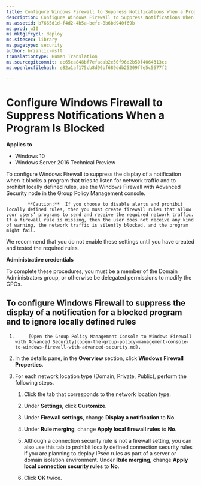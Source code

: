```yaml
---
title: Configure Windows Firewall to Suppress Notifications When a Program Is Blocked (Windows 10)
description: Configure Windows Firewall to Suppress Notifications When a Program Is Blocked
ms.assetid: b7665d1d-f4d2-4b5a-befc-8b6bd940f69b
ms.prod: w10
ms.mktglfcycl: deploy
ms.sitesec: library
ms.pagetype: security
author: brianlic-msft
translationtype: Human Translation
ms.sourcegitcommit: ec65ca848bf7efadab2e50f96d2b50f4064313cc
ms.openlocfilehash: e82a1af175cb8d90bf689ddb25209f7e5c5677f2

---
```


# Configure Windows Firewall to Suppress Notifications When a Program Is Blocked

**Applies to**
-   Windows 10
-   Windows Server 2016 Technical Preview

To configure Windows Firewall to suppress the display of a notification when it blocks a program that tries to listen for network traffic and to prohibit locally defined rules, use the Windows Firewall with Advanced Security node in the Group Policy Management console.

>
            **Caution:**  If you choose to disable alerts and prohibit locally defined rules, then you must create firewall rules that allow your users’ programs to send and receive the required network traffic. If a firewall rule is missing, then the user does not receive any kind of warning, the network traffic is silently blocked, and the program might fail.

We recommend that you do not enable these settings until you have created and tested the required rules.

**Administrative credentials**

To complete these procedures, you must be a member of the Domain Administrators group, or otherwise be delegated permissions to modify the GPOs.

## To configure Windows Firewall to suppress the display of a notification for a blocked program and to ignore locally defined rules

1.  
            [Open the Group Policy Management Console to Windows Firewall with Advanced Security](open-the-group-policy-management-console-to-windows-firewall-with-advanced-security.md).

2.  In the details pane, in the **Overview** section, click **Windows Firewall Properties**.

3.  For each network location type (Domain, Private, Public), perform the following steps.

    1.  Click the tab that corresponds to the network location type.

    2.  Under **Settings**, click **Customize**.

    3.  Under **Firewall settings**, change **Display a notification** to **No**.

    4.  Under **Rule merging**, change **Apply local firewall rules** to **No**.

    5.  Although a connection security rule is not a firewall setting, you can also use this tab to prohibit locally defined connection security rules if you are planning to deploy IPsec rules as part of a server or domain isolation environment. Under **Rule merging**, change **Apply local connection security rules** to **No**.

    6.  Click **OK** twice.



<!--HONumber=Jun16_HO4-->


